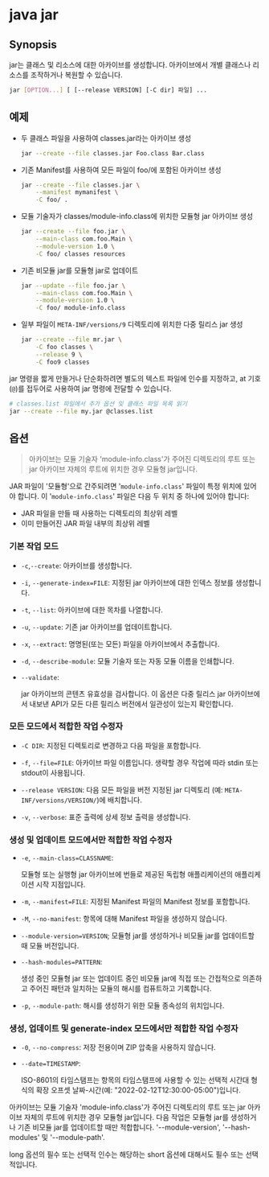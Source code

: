# java jar

## Synopsis

jar는 클래스 및 리소스에 대한 아카이브를 생성합니다.
아카이브에서 개별 클래스나 리소스를 조작하거나 복원할 수 있습니다.

```sh
jar [OPTION...] [ [--release VERSION] [-C dir] 파일] ...
```

## 예제

- 두 클래스 파일을 사용하여 classes.jar라는 아카이브 생성

    ```sh
    jar --create --file classes.jar Foo.class Bar.class
    ```

- 기존 Manifest를 사용하여 모든 파일이 foo/에 포함된 아카이브 생성

    ```sh
    jar --create --file classes.jar \
        --manifest mymanifest \
        -C foo/ .
    ```

- 모듈 기술자가 classes/module-info.class에 위치한 모듈형 jar 아카이브 생성

    ```sh
    jar --create --file foo.jar \
        --main-class com.foo.Main \
        --module-version 1.0 \
        -C foo/ classes resources
    ```

- 기존 비모듈 jar를 모듈형 jar로 업데이트

    ```sh
    jar --update --file foo.jar \
        --main-class com.foo.Main \
        --module-version 1.0 \
        -C foo/ module-info.class
    ```

- 일부 파일이 `META-INF/versions/9` 디렉토리에 위치한 다중 릴리스 jar 생성

    ```sh
    jar --create --file mr.jar \
        -C foo classes \
        --release 9 \
        -C foo9 classes
    ```

jar 명령을 짧게 만들거나 단순화하려면 별도의 텍스트 파일에 인수를 지정하고,
at 기호(`@`)를 접두어로 사용하여 jar 명령에 전달할 수 있습니다.

```sh
# classes.list 파일에서 추가 옵션 및 클래스 파일 목록 읽기
jar --create --file my.jar @classes.list
```

## 옵션

> 아카이브는 모듈 기술자 'module-info.class'가 주어진 디렉토리의 루트 또는 jar 아카이브 자체의 루트에 위치한 경우 모듈형 jar입니다.

JAR 파일이 '모듈형'으로 간주되려면 '`module-info.class`' 파일이 특정 위치에 있어야 합니다.
이 '`module-info.class`' 파일은 다음 두 위치 중 하나에 있어야 합니다:
- JAR 파일을 만들 때 사용하는 디렉토리의 최상위 레벨
- 이미 만들어진 JAR 파일 내부의 최상위 레벨

### 기본 작업 모드

- `-c`,`--create`: 아카이브를 생성합니다.

- `-i`, `--generate-index=FILE`: 지정된 jar 아카이브에 대한 인덱스 정보를 생성합니다.

- `-t`, `--list`: 아카이브에 대한 목차를 나열합니다.

- `-u`, `--update`: 기존 jar 아카이브를 업데이트합니다.

- `-x`, `--extract`: 명명된(또는 모든) 파일을 아카이브에서 추출합니다.

- `-d`, `--describe-module`: 모듈 기술자 또는 자동 모듈 이름을 인쇄합니다.

- `--validate`:

    jar 아카이브의 콘텐츠 유효성을 검사합니다.
    이 옵션은 다중 릴리스 jar 아카이브에서 내보낸 API가 모든 다른 릴리스 버전에서 일관성이 있는지 확인합니다.

### 모든 모드에서 적합한 작업 수정자

- `-C DIR`: 지정된 디렉토리로 변경하고 다음 파일을 포함합니다.

- `-f`, `--file=FILE`: 아카이브 파일 이름입니다. 생략할 경우 작업에 따라 stdin 또는 stdout이 사용됩니다.

- `--release VERSION`: 다음 모든 파일을 버전 지정된 jar 디렉토리 (예: `META-INF/versions/VERSION/`)에 배치합니다.

- `-v`, `--verbose`: 표준 출력에 상세 정보 출력을 생성합니다.

### 생성 및 업데이트 모드에서만 적합한 작업 수정자

- `-e`, `--main-class=CLASSNAME`:

    모듈형 또는 실행형 jar 아카이브에 번들로 제공된 독립형 애플리케이션의 애플리케이션 시작 지점입니다.

- `-m`, `--manifest=FILE`: 지정된 Manifest 파일의 Manifest 정보를 포함합니다.

- `-M`, `--no-manifest`: 항목에 대해 Manifest 파일을 생성하지 않습니다.

- `--module-version=VERSION`; 모듈형 jar를 생성하거나 비모듈 jar를 업데이트할 때 모듈 버전입니다.

- `--hash-modules=PATTERN`:

    생성 중인 모듈형 jar 또는 업데이트 중인 비모듈 jar에 직접 또는 간접적으로 의존하고 주어진 패턴과 일치하는
    모듈의 해시를 컴퓨트하고 기록합니다.

- `-p`, `--module-path`: 해시를 생성하기 위한 모듈 종속성의 위치입니다.

### 생성, 업데이트 및 generate-index 모드에서만 적합한 작업 수정자

- `-0`, `--no-compress`: 저장 전용이며 ZIP 압축을 사용하지 않습니다.

- `--date=TIMESTAMP`:

    ISO-8601의 타임스탬프는 항목의 타임스탬프에 사용할 수 있는 선택적 시간대 형식의 확장 오프셋 날짜-시간(예: "2022-02-12T12:30:00-05:00")입니다.

아카이브는 모듈 기술자 'module-info.class'가 주어진 디렉토리의 루트 또는 jar 아카이브 자체의 루트에 위치한 경우 모듈형 jar입니다.
다음 작업은 모듈형 jar를 생성하거나 기존 비모듈 jar를 업데이트할 때만 적합합니다. '--module-version', '--hash-modules' 및 '--module-path'.

long 옵션의 필수 또는 선택적 인수는 해당하는 short 옵션에 대해서도 필수 또는 선택적입니다.
